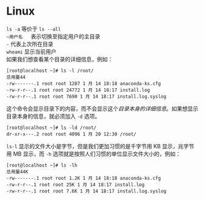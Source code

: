 # Linux
`ls -a` 等价于 `ls --all`  
`~用户名	`表示切换至指定用户的主目录  
` - ` 代表上次所在目录  
`whoami` 显示当前用户  
如果我们想查看某个目录的详细信息，例如：  
```
[root@localhost ~]# ls -l /root/
总用量44
-rw-------.1 root root 1207 1 月 14 18:18 anaconda-ks.cfg
-rw-r-r--.1 root root 24772 1 月 14 18:17 install.log
-rw-r-r--.1 root root 7690 1 月 14 18:17 install.log.syslog
```
这个命令会显示目录下的内容，而不会显示这个*目录本身的详细信息*。如果想显示目录本身的信息，就必须加入 `-d` 选项。  
```
[root@localhost ~]# ls -ld /root/
dr-xr-x---.2 root root 4096 1 月 20 12:30 /root/
```
`ls-l` 显示的文件大小是字节，但是我们更加习惯的是千字节用 KB 显示，兆字节用 MB 显示，而 `-h` 选项就是按照人们习惯的单位显示文件大小的，例如：
```
[root@localhost ~]# ls -lh
总用量44K
-rw-------.1 root root 1.2K 1 月 14 18:18 anaconda-ks.cfg
-rw-r-r--.1 root root 25K 1 月 14 18:17 install.log
-rw-r-r--.1 root root 7.6K 1 月 14 18:17 install.log.syslog
```
